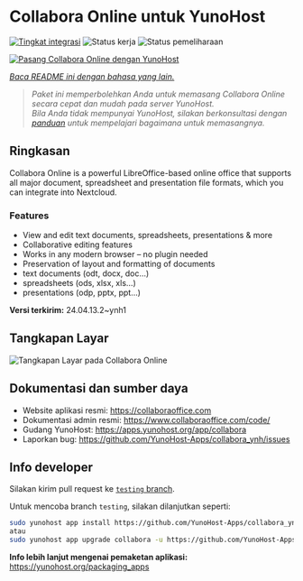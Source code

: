 <!--
N.B.: README ini dibuat secara otomatis oleh <https://github.com/YunoHost/apps/tree/master/tools/readme_generator>
Ini TIDAK boleh diedit dengan tangan.
-->

# Collabora Online untuk YunoHost

[![Tingkat integrasi](https://apps.yunohost.org/badge/integration/collabora)](https://ci-apps.yunohost.org/ci/apps/collabora/)
![Status kerja](https://apps.yunohost.org/badge/state/collabora)
![Status pemeliharaan](https://apps.yunohost.org/badge/maintained/collabora)

[![Pasang Collabora Online dengan YunoHost](https://install-app.yunohost.org/install-with-yunohost.svg)](https://install-app.yunohost.org/?app=collabora)

*[Baca README ini dengan bahasa yang lain.](./ALL_README.md)*

> *Paket ini memperbolehkan Anda untuk memasang Collabora Online secara cepat dan mudah pada server YunoHost.*  
> *Bila Anda tidak mempunyai YunoHost, silakan berkonsultasi dengan [panduan](https://yunohost.org/install) untuk mempelajari bagaimana untuk memasangnya.*

## Ringkasan

Collabora Online is a powerful LibreOffice-based online office that supports all major document, spreadsheet and presentation file formats, which you can integrate into Nextcloud.

### Features

- View and edit text documents, spreadsheets, presentations & more
- Collaborative editing features
- Works in any modern browser – no plugin needed
- Preservation of layout and formatting of documents
- text documents (odt, docx, doc…)
- spreadsheets (ods, xlsx, xls…)
- presentations (odp, pptx, ppt…)


**Versi terkirim:** 24.04.13.2~ynh1

## Tangkapan Layar

![Tangkapan Layar pada Collabora Online](./doc/screenshots/Nextcloud-writer.png)

## Dokumentasi dan sumber daya

- Website aplikasi resmi: <https://collaboraoffice.com>
- Dokumentasi admin resmi: <https://www.collaboraoffice.com/code/>
- Gudang YunoHost: <https://apps.yunohost.org/app/collabora>
- Laporkan bug: <https://github.com/YunoHost-Apps/collabora_ynh/issues>

## Info developer

Silakan kirim pull request ke [`testing` branch](https://github.com/YunoHost-Apps/collabora_ynh/tree/testing).

Untuk mencoba branch `testing`, silakan dilanjutkan seperti:

```bash
sudo yunohost app install https://github.com/YunoHost-Apps/collabora_ynh/tree/testing --debug
atau
sudo yunohost app upgrade collabora -u https://github.com/YunoHost-Apps/collabora_ynh/tree/testing --debug
```

**Info lebih lanjut mengenai pemaketan aplikasi:** <https://yunohost.org/packaging_apps>
